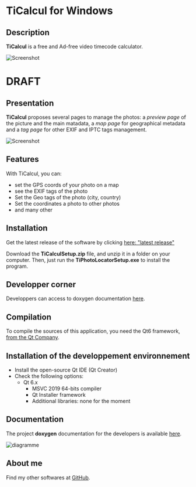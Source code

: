 # TiCalcul for Windows

## Description

**TiCalcul** is a free and Ad-free video timecode calculator.

![Screenshot](images/TC-preview.png)

# DRAFT

## Presentation

**TiCalcul** proposes several pages to manage the photos: a *preview page* of the picture and the main matadata, a *map page* for geographical metadata and a *tag page* for other EXIF and IPTC tags management.

![Screenshot](images/TPL-carte.png)



## Features

With TiCalcul, you can:

* set the GPS coords of your photo on a map
* see the EXIF tags of the photo
* Set the Geo tags of the photo (city, country)
* Set the coordinates a  photo to other photos
* and many other

## Installation

Get the latest release of the software by clicking [here: "latest release"](https://github.com/Sphinkie/TiCalcul/releases/latest/download/TiPhotoLocatorSetup.zip)

Download the **TiCalculSetup.zip** file, and unzip it in a folder on your computer.
Then, just run the **TiPhotoLocatorSetup.exe** to install the program.

## Developper corner

Developpers can access to doxygen documentation [here](https://sphinkie.github.io/TiCalcul/doxygen/html/index.html).

## Compilation

To compile the sources of this application, you need the Qt6 framework, [from the Qt Company](https://qt.io).

## Installation of the developpement environnement

* Install the open-source Qt IDE (Qt Creator)
* Check the following options:
  * Qt 6.x
    * MSVC 2019 64-bits compiler
    * Qt Installer framework
    * Additional libraries: none for the moment


## Documentation

The project **doxygen** documentation for the developers is available [here](https://sphinkie.github.io/tiCalcul/doxygen/html/index.html).


![diagramme](../../TiCalcul-QML-hierarchy.drawio.svg)

## About me

Find my other softwares at [GitHub](https://sphinkie.github.io).
